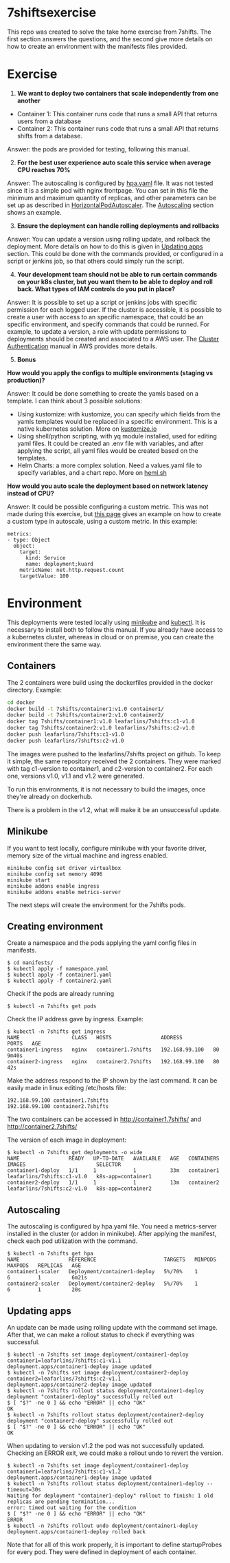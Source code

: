 # 7shiftsexercise

This repo was created to solve the take home exercise from 7shifts. The first section answers the questions, and the second give more details on how to create an environment with the manifests files provided.

# Exercise

1. **We want to deploy two containers that scale independently from one another**
* Container 1: This container runs code that runs a small API that returns users
from a database
* Container 2: This container runs code that runs a small API that returns shifts
from a database.

Answer: the pods are provided for testing, following this manual.

2. **For the best user experience auto scale this service when average CPU reaches 70%**

Answer: The autoscaling is configured by [hpa.yaml](manifests/hpa.yaml) file. It was not tested since it is a simple pod with nginx frontpage. You can set in this file the minimum and maximum quantity of replicas, and other parameters can be set up as described in [HorizontalPodAutoscaler](https://kubernetes.io/docs/tasks/run-application/horizontal-pod-autoscale/). The [Autoscaling](#autoscaling) section shows an example.

3. **Ensure the deployment can handle rolling deployments and rollbacks**

Answer: You can update a version using rolling update, and rollback the deployment. More details on how to do this is given in [Updating apps](#updating-apps) section. This could be done with the commands provided, or configured in a script or jenkins job, so that others could simply run the script.

4. **Your development team should not be able to run certain commands on your k8s cluster, but you want them to be able to deploy and roll back. What types of IAM controls do you put in place?**

Answer: It is possible to set up a script or jenkins jobs with specific permission for each logged user. If the cluster is accessible, it is possible to create a user with access to an specific namespace, that could be an specific environment, and specify commands that could be runned. For example, to update a version, a role with update permissions to deployments should be created and associated to a AWS user. The [Cluster Authentication](https://docs.aws.amazon.com/eks/latest/userguide/managing-auth.html) manual in AWS provides more details.

5. **Bonus**

**How would you apply the configs to multiple environments (staging vs production)?**

Answer: It could be done something to create the yamls based on a template. I can think about 3 possible solutions:
* Using kustomize: with kustomize, you can specify which fields from the yamls templates would be replaced in a specific environment. This is a native kubernetes solution. More on [kustomize.io](https://kustomize.io/)
* Using shell/python scripting, with yq module installed, used for editing yaml files. It could be created an .env file with variables, and after applying the script, all yaml files would be created based on the templates.
* Helm Charts: a more complex solution. Need a values.yaml file to specify variables, and a chart repo. More on [heml.sh](https://helm.sh/docs/topics/charts/)

**How would you auto scale the deployment based on network latency instead of CPU?**

 Answer: It could be possible configuring a custom metric. This was not made during this exercise, but [this page](https://sysdig.com/blog/kubernetes-autoscaler/) gives an example on how to create a custom type in autoscale, using a custom metric. In this example:

 ```
 metrics:
 - type: Object
   object:
     target:
       kind: Service
       name: deployment;kuard
     metricName: net.http.request.count
     targetValue: 100
 ```


# Environment

This deployments were tested locally using [minikube](https://minikube.sigs.k8s.io/docs/start/) and [kubectl](https://kubernetes.io/docs/tasks/tools/install-kubectl-linux/). It is necessary to install both to follow this manual. If you already have access to a kubernetes cluster, whereas in cloud or on premise, you can create the environment there the same way.

## Containers

The 2 containers were build using the dockerfiles provided in the docker directory. Example:

```sh
cd docker
docker build -t 7shifts/container1:v1.0 container1/
docker build -t 7shifts/container2:v1.0 container2/
docker tag 7shifts/container1:v1.0 leafarlins/7shifts:c1-v1.0
docker tag 7shifts/container2:v1.0 leafarlins/7shifts:c2-v1.0
docker push leafarlins/7shifts:c1-v1.0
docker push leafarlins/7shifts:c2-v1.0
```

The images were pushed to the leafarlins/7shifts project on github. To keep it simple, the same repository received the 2 containers. They were marked with tag c1-version to container1, and c2-version to container2. For each one, versions v1.0, v1.1 and v1.2 were generated.

To run this environments, it is not necessary to build the images, once they're already on dockerhub.

There is a problem in the v1.2, what will make it be an unsuccessful update.

## Minikube

If you want to test locally, configure minikube with your favorite driver, memory size of the virtual machine and ingress enabled.

```
minikube config set driver virtualbox
minikube config set memory 4096
minikube start
minikube addons enable ingress
minikube addons enable metrics-server
```

The next steps will create the environment for the 7shifts pods.

## Creating environment

Create a namespace and the pods applying the yaml config files in manifests.

```console
$ cd manifests/
$ kubectl apply -f namespace.yaml
$ kubectl apply -f container1.yaml
$ kubectl apply -f container2.yaml
```

Check if the pods are already running

```console
$ kubectl -n 7shifts get pods
```

Check the IP address gave by ingress. Example:

```console
$ kubectl -n 7shifts get ingress
NAME                 CLASS   HOSTS                ADDRESS          PORTS   AGE
container1-ingress   nginx   container1.7shifts   192.168.99.100   80      9m40s
container2-ingress   nginx   container2.7shifts   192.168.99.100   80      42s
```

Make the address respond to the IP shown by the last command. It can be easily made in linux editing /etc/hosts file:

```
192.168.99.100 container1.7shifts
192.168.99.100 container2.7shifts
```

The two containers can be accessed in http://container1.7shifts/ and http://container2.7shifts/

The version of each image in deployment:

```console
$ kubectl -n 7shifts get deployments -o wide
NAME                READY   UP-TO-DATE   AVAILABLE   AGE   CONTAINERS   IMAGES                       SELECTOR
container1-deploy   1/1     1            1           33m   container1   leafarlins/7shifts:c1-v1.0   k8s-app=container1
container2-deploy   1/1     1            1           13m   container2   leafarlins/7shifts:c2-v1.0   k8s-app=container2
```

## Autoscaling

The autoscaling is configured by hpa.yaml file. You need a metrics-server installed in the cluster (or addon in minikube). After applying the manifest, check each pod utilization with the command.

```console
$ kubectl -n 7shifts get hpa
NAME                REFERENCE                      TARGETS   MINPODS   MAXPODS   REPLICAS   AGE
container1-scaler   Deployment/container1-deploy   5%/70%    1         6         1          6m21s
container2-scaler   Deployment/container2-deploy   5%/70%    1         6         1          20s
```

## Updating apps

An update can be made using rolling update with the command set image. After that, we can make a rollout status to check if everything was successful.

```console
$ kubectl -n 7shifts set image deployment/container1-deploy container1=leafarlins/7shifts:c1-v1.1
deployment.apps/container1-deploy image updated
$ kubectl -n 7shifts set image deployment/container2-deploy container2=leafarlins/7shifts:c2-v1.1
deployment.apps/container2-deploy image updated
$ kubectl -n 7shifts rollout status deployment/container1-deploy
deployment "container1-deploy" successfully rolled out
$ [ "$?" -ne 0 ] && echo "ERROR" || echo "OK"
OK
$ kubectl -n 7shifts rollout status deployment/container2-deploy
deployment "container2-deploy" successfully rolled out
$ [ "$?" -ne 0 ] && echo "ERROR" || echo "OK"
OK
```

When updating to version v1.2 the pod was not successfully updated. Checking an ERROR exit, we could make a rollout undo to revert the version.

```console
$ kubectl -n 7shifts set image deployment/container1-deploy container1=leafarlins/7shifts:c1-v1.2
deployment.apps/container1-deploy image updated
$ kubectl -n 7shifts rollout status deployment/container1-deploy --timeout=30s
Waiting for deployment "container1-deploy" rollout to finish: 1 old replicas are pending termination...
error: timed out waiting for the condition
$ [ "$?" -ne 0 ] && echo "ERROR" || echo "OK"
ERROR
$ kubectl -n 7shifts rollout undo deployment/container1-deploy
deployment.apps/container1-deploy rolled back
```

Note that for all of this work properly, it is important to define startupProbes for every pod. They were defined in deployment of each container.
